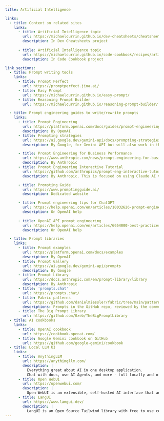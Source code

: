 ```yaml
---
title: Artificial Intelligence

links:
  - title: Content on related sites
    links:
      - title: Artificial Intelligence topic
        url: https://michaelcurrin.github.io/dev-cheatsheets/cheatsheets/artificial-intelligence/
        description: In Dev Cheatsheets project
    
      - title: Artificial Intelligence topic
        url: https://michaelcurrin.github.io/code-cookbook/recipes/artificial-intelligence/
        description: In Code Cookbook project

link_sections:
  - title: Prompt writing tools
    links:
      - title: Prompt Perfect
        url: https://promptperfect.jina.ai/
      - title: Easy Prompt
        url: https://michaelcurrin.github.io/easy-prompt/
      - title: Reasoning Prompt Builder
        url: https://michaelcurrin.github.io/reasoning-prompt-builder/

  - title: Prompt engineering guides to write/rewrite prompts
    links:
      - title: Prompt Engineering
        url: https://platform.openai.com/docs/guides/prompt-engineering/prompt-engineering
        description: By OpenAI
      - title: Prompting strategies
        url: https://ai.google.dev/gemini-api/docs/prompting-strategies
        description: By Google, for Gemini API but will also work in the chat

      - title: Prompt Engineering for Business Performance
        url: https://www.anthropic.com/news/prompt-engineering-for-business-performance
        description: By Anthropic
      - title: Prompt Engineering Interactive Tutorial
        url: https://github.com/anthropics/prompt-eng-interactive-tutorial
        description: By Anthropic. This is focused on using Claude AI via the API and Python, but the principles are resuable.

      - title: Prompting Guide
        url: https://www.promptingguide.ai/
        description: Dedicated website

      - title: Prompt engineering tips for ChatGPT
        url: https://help.openai.com/en/articles/10032626-prompt-engineering-best-practices-for-chatgpt
        description: On OpenAI help
        
      - title: OpenAI API prompt engineering
        url: https://help.openai.com/en/articles/6654000-best-practices-for-prompt-engineering-with-the-openai-api
        description: On OpenAI help

  - title: Prompt libraries
    links:
      - title: Prompt examples
        url: https://platform.openai.com/docs/examples
        description: By OpenAI
      - title: Prompt Gallery
        url: https://ai.google.dev/gemini-api/prompts
        description: By Google
      - title: Prompt Library
        url: https://docs.anthropic.com/en/prompt-library/library
        description: By Anthropic
      - title: 'prompts.chat'
        url: https://prompts.chat/
      - title: Fabric patterns
        url: https://github.com/danielmiessler/fabric/tree/main/patterns
        descriptions: Prompts in the GitHub repo, reviewed by the community, intended for use with Fabric CLI but can be used directly in chat
      - title: The Big Prompt Library
        url: https://github.com/0xeb/TheBigPromptLibrary
  - title: AI cookbooks
    links:
      - title: OpenAI cookbook
        url: https://cookbook.openai.com/
      - title: Google Gemini cookbook on GitHub
        url: https://github.com/google-gemini/cookbook
  - title: Local LLM UI
    links:
      - title: AnythingLLM
        url: https://anythingllm.com/
        description: |
          Everything great about AI in one desktop application.
          Chat with docs, use AI Agents, and more - full locally and offline.
      - title: Open WebUI
        url: https://openwebui.com/
        description: |
          Open WebUI is an extensible, self-hosted AI interface that adapts to your workflow, all while operating entirely offline.
      - title: LangUI
        url: https://www.langui.dev/
        description: |
          LangUI is an Open Source Tailwind library with free to use components tailored for your AI and GPT projects. Focus on building the next best project and let it handle the UI.
---
```


